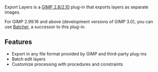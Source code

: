 Export Layers is a [GIMP 2.8/2.10](https://www.gimp.org/) plug-in that exports layers as separate images.

For GIMP 2.99.16 and above (development versions of GIMP 3.0), you can use [Batcher](https://github.com/kamilburda/batcher), a successor to this plug-in.

Features
--------

* Export in any file format provided by GIMP and third-party plug-ins
* Batch edit layers
* Customize processing with procedures and constraints
